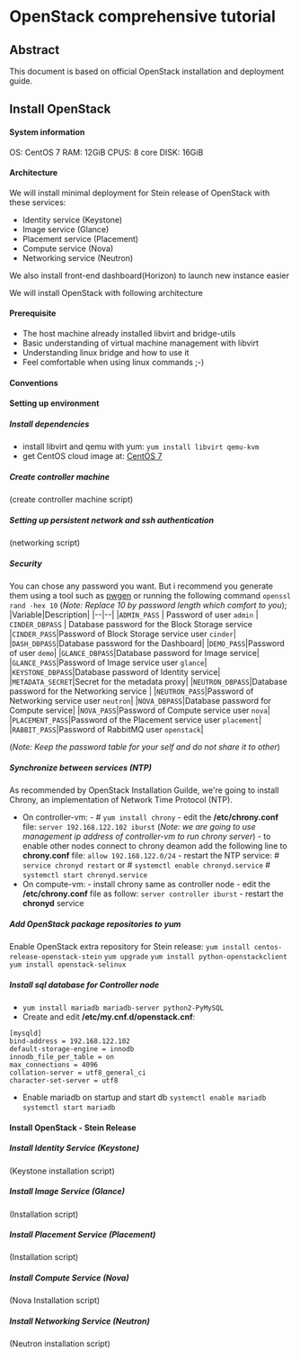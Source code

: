 # OpenStack comprehensive tutorial
## Abstract
This document is based on official OpenStack installation and deployment guide.
## Install OpenStack
#### System information
OS: CentOS 7
RAM: 12GiB
CPUS: 8 core
DISK: 16GiB
#### Architecture
We will install minimal deployment for Stein release of OpenStack with these services:
 - Identity service (Keystone)
 - Image service (Glance)
 - Placement service (Placement)
 - Compute service (Nova)
 - Networking service (Neutron)

We also install front-end dashboard(Horizon) to launch new instance easier

We will install OpenStack with following architecture

#### Prerequisite
 - The host machine already installed libvirt and bridge-utils
 - Basic understanding of virtual machine management with libvirt
 - Understanding linux bridge and how to use it
 - Feel comfortable when using linux commands ;-)
#### Conventions
 

#### Setting up environment
##### Install dependencies
- install libvirt and qemu with yum: `yum install libvirt qemu-kvm`
- get CentOS cloud image at: [CentOS 7](http://cloud.centos.org/centos/7/images/)
##### Create controller machine
(create controller machine script)
##### Setting up persistent network and ssh authentication
(networking script)
##### Security
You can chose any password you want. But i recommend you generate them using a tool such as [pwgen](https://sourceforge.net/projects/pwgen/)  or running the following command `openssl rand -hex 10` (*Note: Replace 10 by password length which comfort to you*);
|Variable|Description|
|--|--|
|`ADMIN_PASS` | Password of user  `admin` |
`CINDER_DBPASS` | Database password for the Block Storage service |`CINDER_PASS`|Password of Block Storage service user  `cinder`|
|`DASH_DBPASS`|Database password for the Dashboard|
|`DEMO_PASS`|Password of user  `demo`|
|`GLANCE_DBPASS`|Database password for Image service|
|`GLANCE_PASS`|Password of Image service user  `glance`|
|`KEYSTONE_DBPASS`|Database password of Identity service|
|`METADATA_SECRET`|Secret for the metadata proxy|
|`NEUTRON_DBPASS`|Database password for the Networking service |
|`NEUTRON_PASS`|Password of Networking service user  `neutron`|
|`NOVA_DBPASS`|Database password for Compute service|
|`NOVA_PASS`|Password of Compute service user  `nova`|
|`PLACEMENT_PASS`|Password of the Placement service user  `placement`|
|`RABBIT_PASS`|Password of RabbitMQ user  `openstack`|

(*Note: Keep the password table for your self and do not share it to other*)
##### Synchronize between services (NTP)
As recommended by OpenStack Installation Guilde, we're going to install Chrony, an implementation of Network Time Protocol (NTP).

 - On controller-vm:
		 - # `yum install chrony`
		 - edit the **/etc/chrony.conf** file:
		 `server 192.168.122.102 iburst`
		 (*Note: we are going to use management ip address of controller-vm to run chrony server*)
		 - to enable other nodes connect to chrony deamon add the following line to **chrony.conf** file:
		 `allow 192.168.122.0/24`
		 - restart the NTP service:
		# `service chronyd restart`
		or
		# `systemctl enable chronyd.service`
		# `systemctl start chronyd.service`
 - On compute-vm:
		-	install chrony same as controller node
		-	edit the **/etc/chrony.conf** file as follow:
		`server controller iburst`
		- restart the **chronyd** service
##### Add OpenStack package repositories to yum
Enable OpenStack extra repository for Stein release:
`yum install centos-release-openstack-stein`
`yum upgrade`
`yum install python-openstackclient`
`yum install openstack-selinux`
##### Install sql database for Controller node
- `yum install mariadb mariadb-server python2-PyMySQL`
- Create and edit **/etc/my.cnf.d/openstack.cnf**:
```
[mysqld]
bind-address = 192.168.122.102
default-storage-engine = innodb
innodb_file_per_table = on
max_connections = 4096
collation-server = utf8_general_ci
character-set-server = utf8
```
- Enable mariadb on startup and start db
`systemctl enable mariadb`
`systemctl start mariadb`
#### Install OpenStack - Stein Release
##### Install Identity Service (Keystone)
(Keystone installation script)
##### Install Image Service (Glance)
(Installation script)
##### Install Placement Service (Placement)
(Installation script)
##### Install Compute Service (Nova)
(Nova Installation script)
##### Install Networking Service (Neutron)
(Neutron installation script)

<!--stackedit_data:
eyJoaXN0b3J5IjpbNDU3NDYwODc1LC04OTA2OTI0MDksMTQ4OD
k0MTAxLDU1NjgzNTk1MiwtOTUwMTgyMDY3LDIzODAzNzgwOCw2
NzU3NTc1MzgsNTI5MzM4OTAzLC0yODI5Nzc0NDEsMTc1ODk2MT
MwLDIwMjY0NDY4OTEsOTQwMDIwNzA0LC0zMzI0NTUzNjNdfQ==

-->